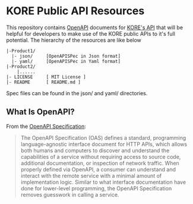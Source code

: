 # KORE Public API Resources

This repository contains [OpenAPI](https://www.openapis.org/) documents for [KORE's API](https://docs.korewireless.com/) that will be helpful for developers to make use of the KORE public APIs to it's full potential. The hierarchy of the resources are like below

````
|-Product1/
  |- json/     [OpenAPISPec in Json format]
  |- yaml/     [OpenAPISPec in Yaml format]
|-Product2/
    |......
|- LICENSE     [ MIT License ]
|- README      [ README.md ]

````


Spec files can be found in the json/ and yaml/ directories.

## What Is OpenAPI?

From the [OpenAPI Specification](https://github.com/OAI/OpenAPI-Specification):

> The OpenAPI Specification (OAS) defines a standard, programming language-agnostic interface document for HTTP APIs, which allows both humans and computers to discover and understand the capabilities of a service without requiring access to source code, additional documentation, or inspection of network traffic. When properly defined via OpenAPI, a consumer can understand and interact with the remote service with a minimal amount of implementation logic. Similar to what interface documentation have done for lower-level programming, the OpenAPI Specification removes guesswork in calling a service.
